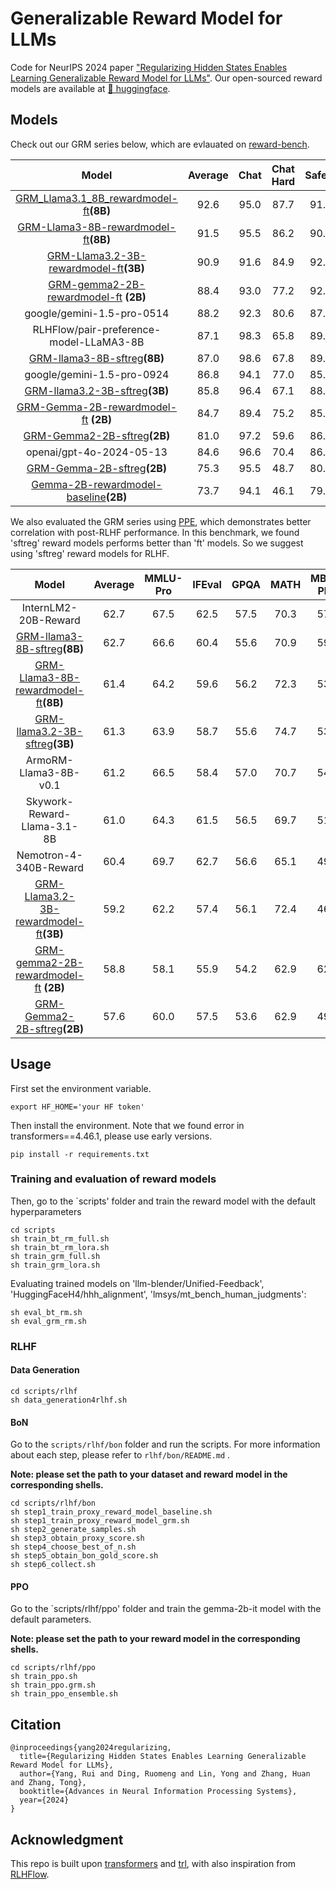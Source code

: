 # Generalizable Reward Model for LLMs
Code for NeurIPS 2024 paper ["Regularizing Hidden States Enables Learning Generalizable Reward Model for LLMs"](https://arxiv.org/abs/2406.10216). Our open-sourced reward models are available at [🤗 huggingface](https://huggingface.co/collections/Ray2333/grm-66882bdf7152951779506c7b).


## Models

Check out our GRM series below, which are evlauated on [reward-bench](https://huggingface.co/spaces/allenai/reward-bench).



|       Model               | Average       |  Chat     |     Chat Hard      |     Safety      |     Reasoning     |
|:-------------------------:|:-------------:|:---------:|:---------:|:--------:|:-----------:|
|[GRM_Llama3.1_8B_rewardmodel-ft](https://huggingface.co/Ray2333/GRM_Llama3.1_8B_rewardmodel-ft)**(8B)**| 92.6|95.0 |87.7|91.4|96.4|
|[GRM-Llama3-8B-rewardmodel-ft](https://huggingface.co/Ray2333/GRM-Llama3-8B-rewardmodel-ft)**(8B)**|91.5|95.5|86.2|90.8|93.6|
|[GRM-Llama3.2-3B-rewardmodel-ft](https://huggingface.co/Ray2333/GRM-Llama3.2-3B-rewardmodel-ft)**(3B)**|90.9|91.6|84.9|92.7|94.6|
| [GRM-gemma2-2B-rewardmodel-ft](https://huggingface.co/Ray2333/GRM-gemma2-2B-rewardmodel-ft) **(2B)**| 88.4 | 93.0 | 77.2 | 92.2 | 91.2 |
| google/gemini-1.5-pro-0514 | 88.2 | 92.3 | 80.6 | 87.9 |92.0 |
|RLHFlow/pair-preference-model-LLaMA3-8B |87.1 | 98.3 | 65.8|89.7|94.7|
|[GRM-llama3-8B-sftreg](https://huggingface.co/Ray2333/GRM-llama3-8B-sftreg)**(8B)**|87.0|98.6|67.8|89.2|92.3|
|google/gemini-1.5-pro-0924 | 86.8 | 94.1|77.0|85.8 |90.2|
|[GRM-llama3.2-3B-sftreg](https://huggingface.co/Ray2333/GRM-llama3.2-3B-sftreg)**(3B)**|85.8|96.4|67.1|88.2|91.6|
|[GRM-Gemma-2B-rewardmodel-ft](https://huggingface.co/Ray2333/GRM-Gemma-2B-rewardmodel-ft) **(2B)**|  84.7 | 89.4 | 75.2 | 85.5 | 88.8 |
|  [GRM-Gemma2-2B-sftreg](https://huggingface.co/Ray2333/GRM-Gemma2-2B-sftreg)**(2B)** | 81.0 |  97.2    |  59.6 | 86.9 |   80.3 |
| openai/gpt-4o-2024-05-13 | 84.6|	96.6	| 70.4	| 86.5	| 84.9 |
|  [GRM-Gemma-2B-sftreg](https://huggingface.co/Ray2333/GRM-Gemma-2B-sftreg)**(2B)** | 75.3    |   95.5  |  48.7 |   80.0 | 76.8     |
|  [Gemma-2B-rewardmodel-baseline](https://huggingface.co/Ray2333/Gemma-2B-rewardmodel-baseline)**(2B)** | 73.7    |   94.1  |  46.1 |  79.6 |  75.0   |



We also evaluated the GRM series using [PPE](https://github.com/lmarena/PPE/tree/main), which demonstrates better correlation with post-RLHF performance. In this benchmark, we found 'sftreg' reward models performs better than 'ft' models. So we suggest using 'sftreg' reward models for RLHF.

|       Model               | Average       |  MMLU-Pro    |   IFEval |    GPQA    |  MATH       |       MBPP-Plus   |   Human Preference |
|:-------------------------:|:-------------:|:---------:|:---------:|:--------:|:-----------:|   :-----------:  |:-----------:  |
| InternLM2-20B-Reward | 62.7 | 67.5  | 62.5 | 57.5 | 70.3 | 57.6 | 61.0 |
|[GRM-llama3-8B-sftreg](https://huggingface.co/Ray2333/GRM-llama3-8B-sftreg)**(8B)**| 62.7 | 66.6 | 60.4| 55.6| 70.9|   59.5    | 63.4|
|[GRM-Llama3-8B-rewardmodel-ft](https://huggingface.co/Ray2333/GRM-Llama3-8B-rewardmodel-ft)**(8B)**| 61.4 | 64.2 | 59.6 | 56.2 | 72.3 | 53.3 | 62.5 |
|[GRM-llama3.2-3B-sftreg](https://huggingface.co/Ray2333/GRM-llama3.2-3B-sftreg)**(3B)**|  61.3  |63.9 |58.7   | 55.6| 74.7| 53.1 |  62.0     |
| ArmoRM-Llama3-8B-v0.1 | 61.2  | 66.5 | 58.4 | 57.0 | 70.7 | 54.2 | 60.6|
|Skywork-Reward-Llama-3.1-8B | 61.0 |  64.3 | 61.5 | 56.5 | 69.7 | 51.6   | 62.4|
|Nemotron-4-340B-Reward | 60.4| 69.7 | 62.7 | 56.6 | 65.1 | 49.2 | 59.3 |
|[GRM-Llama3.2-3B-rewardmodel-ft](https://huggingface.co/Ray2333/GRM-Llama3.2-3B-rewardmodel-ft)**(3B)**| 59.2 | 62.2 | 57.4 | 56.1 | 72.4 | 46.2 | 60.8 |
| [GRM-gemma2-2B-rewardmodel-ft](https://huggingface.co/Ray2333/GRM-gemma2-2B-rewardmodel-ft) **(2B)**| 58.8 | 58.1 | 55.9 | 54.2 | 62.9 | 62.1 | 59.6 |
|  [GRM-Gemma2-2B-sftreg](https://huggingface.co/Ray2333/GRM-Gemma2-2B-sftreg)**(2B)** | 57.6  | 60.0 | 57.5 | 53.6 | 62.9 | 49.7 | 61.9 |



## Usage
First set the environment variable.
```
export HF_HOME='your HF token'
```
Then install the environment. Note that we found error in transformers==4.46.1, please use early versions.
```
pip install -r requirements.txt
```

### Training and evaluation of reward models
Then, go to the `scripts' folder and train the reward model with the default hyperparameters
```
cd scripts
sh train_bt_rm_full.sh
sh train_bt_rm_lora.sh
sh train_grm_full.sh
sh train_grm_lora.sh
```

Evaluating trained models on 'llm-blender/Unified-Feedback', 'HuggingFaceH4/hhh_alignment', 'lmsys/mt_bench_human_judgments':
```
sh eval_bt_rm.sh
sh eval_grm_rm.sh
```

### RLHF

#### Data Generation

```
cd scripts/rlhf
sh data_generation4rlhf.sh
```

#### BoN
Go to the `scripts/rlhf/bon` folder and run the scripts. For more information about each step, please refer to `rlhf/bon/README.md` .

**Note: please set the path to your dataset and reward model in the corresponding shells.**
```
cd scripts/rlhf/bon
sh step1_train_proxy_reward_model_baseline.sh
sh step1_train_proxy_reward_model_grm.sh
sh step2_generate_samples.sh
sh step3_obtain_proxy_score.sh
sh step4_choose_best_of_n.sh
sh step5_obtain_bon_gold_score.sh
sh step6_collect.sh
```

#### PPO
Go to the `scripts/rlhf/ppo' folder and train the gemma-2b-it model with the default parameters.

**Note: please set the path to your reward model in the corresponding shells.**
```
cd scripts/rlhf/ppo
sh train_ppo.sh
sh train_ppo.grm.sh
sh train_ppo_ensemble.sh
```


## Citation

```
@inproceedings{yang2024regularizing,
  title={Regularizing Hidden States Enables Learning Generalizable Reward Model for LLMs},
  author={Yang, Rui and Ding, Ruomeng and Lin, Yong and Zhang, Huan and Zhang, Tong},
  booktitle={Advances in Neural Information Processing Systems},
  year={2024}
}
```

## Acknowledgment
This repo is built upon [transformers](https://github.com/huggingface/transformers) and [trl](https://github.com/huggingface/trl), with also inspiration from [RLHFlow](https://github.com/RLHFlow/RLHF-Reward-Modeling).


